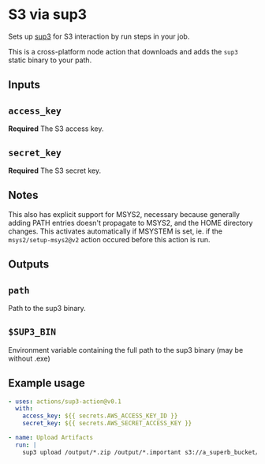 # S3 via sup3

Sets up [sup3](https://github.com/lsr0/sup3) for S3 interaction by run steps in your job.

This is a cross-platform node action that downloads and adds the `sup3` static binary to your path.

## Inputs

## `access_key`

**Required** The S3 access key.

## `secret_key`

**Required** The S3 secret key.

## Notes

This also has explicit support for MSYS2, necessary because generally adding PATH entries doesn't propagate to MSYS2, and the HOME directory changes. This activates automatically if MSYSTEM is set, ie. if the `msys2/setup-msys2@v2` action occured before this action is run.

## Outputs

## `path`

Path to the sup3 binary.

## `$SUP3_BIN`

Environment variable containing the full path to the sup3 binary (may be without .exe)

## Example usage

```yml
- uses: actions/sup3-action@v0.1
  with:
    access_key: ${{ secrets.AWS_ACCESS_KEY_ID }}
    secret_key: ${{ secrets.AWS_SECRET_ACCESS_KEY }}

- name: Upload Artifacts
  run: |
    sup3 upload /output/*.zip /output/*.important s3://a_superb_bucket/some_path/

```



